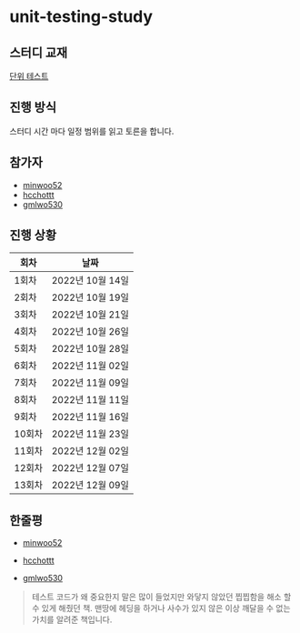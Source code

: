 # unit-testing-study

## 스터디 교재

[단위 테스트](http://www.yes24.com/Product/Goods/104084175)

## 진행 방식

스터디 시간 마다 일정 범위를 읽고 토른을 합니다.

## 참가자

- [minwoo52](https://github.com/minwoo52)
- [hcchottt](https://github.com/hcchottt)
- [gmlwo530](https://github.com/gmlwo530)


## 진행 상황

|회차|날짜|
|---|---|
|1회차|2022년 10월 14일|
|2회차|2022년 10월 19일|
|3회차|2022년 10월 21일|
|4회차|2022년 10월 26일|
|5회차|2022년 10월 28일|
|6회차|2022년 11월 02일|
|7회차|2022년 11월 09일|
|8회차|2022년 11월 11일|
|9회차|2022년 11월 16일|
|10회차|2022년 11월 23일|
|11회차|2022년 12월 02일|
|12회차|2022년 12월 07일|
|13회차|2022년 12월 09일|

## 한줄평

- [minwoo52](https://github.com/minwoo52)
> 
- [hcchottt](https://github.com/hcchottt)
>
- [gmlwo530](https://github.com/gmlwo530)
> 테스트 코드가 왜 중요한지 말은 많이 들었지만 와닿지 않았던 찝찝함을 해소 할 수 있게 해줬던 책. 맨땅에 헤딩을 하거나 사수가 있지 않은 이상 깨달을 수 없는 가치를 알려준 책입니다.



